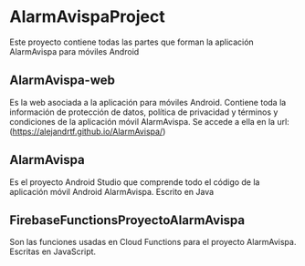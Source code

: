 # AlarmAvispaProject
 Este proyecto contiene todas las partes que forman la aplicación AlarmAvispa para móviles Android
 
 ## AlarmAvispa-web
 Es la web asociada a la aplicación para móviles Android.
 Contiene toda la información de protección de datos, política de privacidad y términos y condiciones de la aplicación móvil AlarmAvispa. Se accede a ella en la url: (https://alejandrtf.github.io/AlarmAvispa/)
 
 ## AlarmAvispa
 Es el proyecto Android Studio que comprende todo el código de la aplicación móvil Android AlarmAvispa. Escrito en Java
 
 ## FirebaseFunctionsProyectoAlarmAvispa
 Son las funciones usadas en Cloud Functions para el proyecto AlarmAvispa. Escritas en JavaScript.

